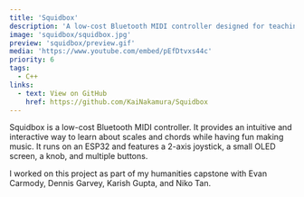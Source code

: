 ```yaml
---
title: 'Squidbox'
description: 'A low-cost Bluetooth MIDI controller designed for teaching scales and chords'
image: 'squidbox/squidbox.jpg'
preview: 'squidbox/preview.gif'
media: 'https://www.youtube.com/embed/pEfDtvxs44c'
priority: 6
tags:
  - C++
links:
  - text: View on GitHub
    href: https://github.com/KaiNakamura/Squidbox
---
```


Squidbox is a low-cost Bluetooth MIDI controller. It provides an intuitive and interactive way to learn about scales and chords while having fun making music. It runs on an ESP32 and features a 2-axis joystick, a small OLED screen, a knob, and multiple buttons.

I worked on this project as part of my humanities capstone with Evan Carmody, Dennis Garvey, Karish Gupta, and Niko Tan.
